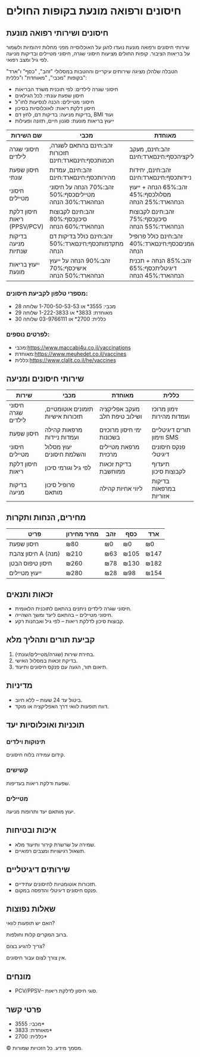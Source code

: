 # חיסונים ורפואה מונעת בקופות החולים

## חיסונים ושירותי רפואה מונעת

שירותי חיסונים ורפואה מונעת נועדו להגן על האוכלוסייה מפני מחלות זיהומיות ולשמור על בריאות הציבור. קופות החולים מציעות חיסוני שגרה, חיסוני מטיילים ובדיקות מניעה לפי גיל ומצב רפואי.

הטבלה שלהלן מציגה שירותים עיקריים וההטבות במסלולי "זהב", "כסף" ו"ארד" בקופות "מכבי", "מאוחדת" ו"כללית":

- חיסוני שגרה לילדים: לפי תוכנית משרד הבריאות
- חיסון שפעת עונתי: לכל הגילאים
- חיסוני מטיילים: הכנה לנסיעות לחו"ל
- חיסון דלקת ריאות: לאוכלוסיות בסיכון
- בדיקות מניעה: בדיקות דם, לחץ דם, BMI ועוד
- ייעוץ בריאות מונעת: סגנון חיים, תזונה ופעילות

| שם השירות | מכבי | מאוחדת | כללית |
| --- | --- | --- | --- |
| חיסוני שגרה לילדים | זהב:חינם בהתאם לשגרה, תזכורות חכמותכסף:חינםארד:חינם | זהב:חינם, מעקב אפליקציהכסף:חינםארד:חינם | זהב:חינם, זימון אוטומטיכסף:חינםארד:חינם |
| חיסון שפעת עונתי | זהב:חינם, עמדות מהירותכסף:חינםארד:חינם | זהב:חינם, יחידות ניידותכסף:חינםארד:חינם | זהב:חינם, תורים מרוכזיםכסף:חינםארד:חינם |
| חיסוני מטיילים | זהב:70% הנחה על חיסוני מטייליםכסף:50% הנחהארד:30% הנחה | זהב:65% הנחה + ייעוץ מסלולכסף:45% הנחהארד:25% הנחה | זהב:75% הנחה + פנקס חיסונים דיגיטליכסף:55% הנחהארד:35% הנחה |
| חיסון דלקת ריאות (PPSV/PCV) | זהב:חינם לקבוצות סיכוןכסף:80% הנחהארד:60% הנחה | זהב:חינם לקבוצות סיכוןכסף:75% הנחהארד:55% הנחה | זהב:חינם לקבוצות סיכוןכסף:85% הנחהארד:65% הנחה |
| בדיקות מניעה שנתיות | זהב:חינם כולל בדיקות דם מתקדמותכסף:חינםארד:50% הנחה | זהב:חינם כולל פרופיל שומניםכסף:חינםארד:40% הנחה | זהב:חינם כולל תור מהירכסף:חינםארד:60% הנחה |
| ייעוץ בריאות מונעת | זהב:90% הנחה על ייעוץ אישיכסף:70% הנחהארד:50% הנחה | זהב:85% הנחה + תכנית דיגיטליתכסף:65% הנחהארד:45% הנחה | זהב:95% הנחה + ליווי אחיותכסף:75% הנחהארד:55% הנחה |

### מספרי טלפון לקביעת חיסונים:

- מכבי: 3555* או 1-700-50-53-53 שלוחה 28
- מאוחדת: 3833* או 1-222-3833 שלוחה 29
- כללית: 2700* או 03-9766111 שלוחה 30

### לפרטים נוספים:

- מכבי:https://www.maccabi4u.co.il/vaccinations
- מאוחדת:https://www.meuhedet.co.il/vaccines
- כללית:https://www.clalit.co.il/he/vaccines

## שירותי חיסונים ומניעה

| שירות | מכבי | מאוחדת | כללית |
| --- | --- | --- | --- |
| חיסוני שגרה לילדים | תזמונים אוטומטיים, תזכורות אישיות | מעקב אפליקציה ושילוב טיפת חלב | זימון מרוכז ועמדות מהירות |
| חיסון שפעת | מרפאות קהילה ועמדות ניידות | ימי חיסון מרוכזים בשכונות | תורים דיגיטליים וזימון SMS |
| חיסוני מטיילים | יעוץ מסלול והשלמת חיסונים | מרפאת מטיילים מרכזית | פנקס חיסונים דיגיטלי |
| חיסון דלקת ריאות | לפי גיל וגורמי סיכון | בדיקת זכאות ממוחשבת | תיעדוף לקבוצות סיכון |
| בדיקות מניעה | פרופיל סיכון מותאם | ליווי אחיות קהילה | בדיקות במרפאות אזוריות |

## מחירים, הנחות ותקרות

| פריט | מחיר מחירון | זהב | כסף | ארד |
| --- | --- | --- | --- | --- |
| חיסון שפעת | ₪80 | ₪0 | ₪0 | ₪0 |
| חיסון צהבת A (מנה) | ₪210 | ₪63 | ₪105 | ₪147 |
| חיסון טיפוס הבטן | ₪260 | ₪78 | ₪130 | ₪182 |
| ייעוץ מטיילים | ₪280 | ₪28 | ₪98 | ₪154 |

## זכאות ותנאים

- חיסוני שגרה לילדים ניתנים בהתאם לתוכנית הלאומית.
- חיסוני מטיילים – בהתאם ליעד ומשך השהייה.
- קבוצות סיכון לדלקת ריאות – לפי גיל ואבחנות רקע.

## קביעת תורים ותהליך מלא

1. בחירת שירות (שגרה/מטיילים/עונתי).
2. בדיקת זכאות במסלול האישי.
3. תיאום תור, הגעה עם פנקס חיסונים ותיעוד.

## מדיניות

- ביטול עד 24 שעות – ללא חיוב.
- דווח תופעות לוואי דרך האפליקציה או מוקד.

## תוכניות ואוכלוסיות יעד

### תינוקות וילדים

קידום עמידה בלוח חיסונים.

### קשישים

שפעת ודלקת ריאות בעדיפות.

### מטיילים

יעוץ מותאם יעד ותרופות מניעה.

## איכות ובטיחות

- שמירה על שרשרת קירור ותיעוד מלא.
- תשאול רגישויות ומצבים רפואיים.

## שירותים דיגיטליים

- תזכורות אוטומטיות לחיסונים עתידיים.
- פנקס חיסונים דיגיטלי והדפסה במקום.

## שאלות נפוצות

האם יש תופעות לוואי?

ברוב המקרים קלות וחולפות.

צריך להגיע בצום?

אין צורך לצום עבור חיסונים.

## מונחים

- PCV/PPSV– סוגי חיסון לדלקת ריאות.

## פרטי קשר

- מכבי: 3555*
- מאוחדת: 3833*
- כללית: 2700*

© מסמך מידע. כל הזכויות שמורות.

